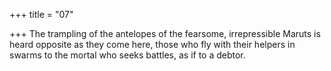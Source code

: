 +++
title = "07"

+++
The trampling of the antelopes of the fearsome, irrepressible Maruts is  heard opposite as they come here,
those who fly with their helpers in swarms to the mortal who seeks
battles, as if to a debtor.